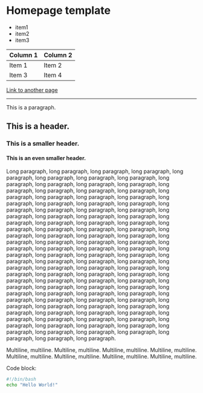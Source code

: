 # Homepage template

- item1
- item2
- item3

| Column 1 | Column 2 |
| -------- | -------- |
| Item 1   | Item 2   |
| Item 3   | Item 4   |

[Link to another page](/another-page/)

---

This is a paragraph.

## This is a header.

### This is a smaller header.

#### This is an even smaller header.

Long paragraph, long paragraph, long paragraph, long paragraph, long paragraph, long paragraph, long paragraph, long paragraph, long paragraph, long paragraph, long paragraph, long paragraph, long paragraph, long paragraph, long paragraph, long paragraph, long paragraph, long paragraph, long paragraph, long paragraph, long paragraph, long paragraph, long paragraph, long paragraph, long paragraph, long paragraph, long paragraph, long paragraph, long paragraph, long paragraph, long paragraph, long paragraph, long paragraph, long paragraph, long paragraph, long paragraph, long paragraph, long paragraph, long paragraph, long paragraph, long paragraph, long paragraph, long paragraph, long paragraph, long paragraph, long paragraph, long paragraph, long paragraph, long paragraph, long paragraph, long paragraph, long paragraph, long paragraph, long paragraph, long paragraph, long paragraph, long paragraph, long paragraph, long paragraph, long paragraph, long paragraph, long paragraph, long paragraph, long paragraph, long paragraph, long paragraph, long paragraph, long paragraph, long paragraph, long paragraph, long paragraph, long paragraph, long paragraph, long paragraph, long paragraph, long paragraph, long paragraph, long paragraph, long paragraph, long paragraph, long paragraph, long paragraph, long paragraph, long paragraph, long paragraph, long paragraph, long paragraph, long paragraph, long paragraph, long paragraph, long paragraph, long paragraph, long paragraph, long paragraph, long paragraph, long paragraph, long paragraph, long paragraph, long paragraph, long paragraph, long paragraph, long paragraph, long paragraph, long paragraph, long paragraph, long paragraph, long paragraph.

Multiline, multiline.
Multiline, multiline.
Multiline, multiline.
Multiline, multiline.
Multiline, multiline.
Multiline, multiline.
Multiline, multiline.
Multiline, multiline.

Code block:

```bash
#!/bin/bash
echo "Hello World!"
```
